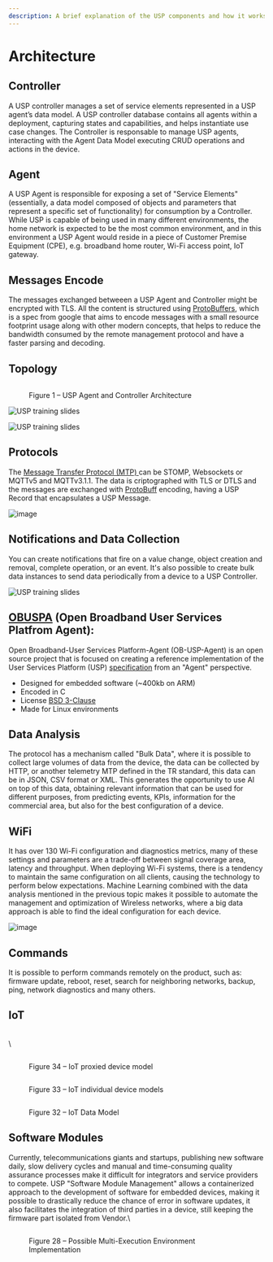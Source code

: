 ```yaml
---
description: A brief explanation of the USP components and how it works.
---
```


# Architecture

## Controller

A USP controller manages a set of service elements represented in a USP agent’s data model. A USP controller database contains all agents within a deployment, capturing states and capabilities, and helps instantiate use case changes. The Controller is responsable to manage USP agents, interacting with the Agent Data Model executing CRUD operations and actions in the device.

## Agent

A USP Agent is responsible for exposing a set of "Service Elements" (essentially, a data model composed of objects and parameters that represent a specific set of functionality) for consumption by a Controller. While USP is capable of being used in many different environments, the home network is expected to be the most common environment, and in this environment a USP Agent would reside in a piece of Customer Premise Equipment (CPE), e.g. broadband home router, Wi-Fi access point, IoT gateway.

## Messages Encode

The messages exchanged betweeen a USP Agent and Controller might be encrypted with TLS. All the content is structured using [ProtoBuffers](https://protobuf.dev/), which is a spec from google that aims to encode messages with a small resource footprint usage along with other modern concepts, that helps to reduce the bandwidth consumed by the remote management protocol and have a faster parsing and decoding.

## Topology

<figure><img src="https://usp.technology/specification/architecture/usp_architecture.png" alt=""><figcaption><p>Figure 1 – USP Agent and Controller Architecture</p></figcaption></figure>

![USP training slides](https://github.com/leandrofars/oktopus/assets/83298718/b1d5a0c7-4567-464c-bc9b-1956ef5c5f3b)

![USP training slides](https://github.com/leandrofars/oktopus/assets/83298718/7b46dc1f-5eb2-4a1b-8e77-376b0836948a)

## Protocols

The [Message Transfer Protocol (MTP) ](mtps/)can be STOMP, Websockets or MQTTv5 and MQTTv3.1.1. The data is criptographed with TLS or DTLS and the messages are exchanged with [ProtoBuff](https://protobuf.dev/) encoding, having a USP Record that encapsulates a USP Message.

![image](https://github.com/leandrofars/oktopus/assets/83298718/9b789f0b-cb0c-4cec-8b8e-767ba21bffae)

## Notifications and Data Collection

You can create notifications that fire on a value change, object creation and removal, complete operation, or an event. It's also possible to create bulk data instances to send data periodically from a device to a USP Controller.

![USP training slides](https://github.com/leandrofars/oktopus/assets/83298718/184899a3-52e7-491a-8ee7-7b442fe50719)

## [OBUSPA](https://github.com/BroadbandForum/obuspa) **(Open Broadband User Services Platfrom Agent):**

Open Broadband-User Services Platform-Agent (OB-USP-Agent) is an open source project that is focused on creating a reference implementation of the User Services Platform (USP) [specification](https://usp.technology/) from an "Agent" perspective.

* Designed for embedded software (\~400kb on ARM)
* Encoded in C
* License [BSD 3-Clause](https://opensource.org/license/bsd-3-clause/)
* Made for Linux environments

## Data Analysis

The protocol has a mechanism called "Bulk Data", where it is possible to collect large volumes of data from the device, the data can be collected by HTTP, or another telemetry MTP defined in the TR standard, this data can be in JSON, CSV format or XML. This generates the opportunity to use AI on top of this data, obtaining relevant information that can be used for different purposes, from predicting events, KPIs, information for the commercial area, but also for the best configuration of a device.

## WiFi

It has over 130 Wi-Fi configuration and diagnostics metrics, many of these settings and parameters are a trade-off between signal coverage area, latency and throughput. When deploying Wi-Fi systems, there is a tendency to maintain the same configuration on all clients, causing the technology to perform below expectations. Machine Learning combined with the data analysis mentioned in the previous topic makes it possible to automate the management and optimization of Wireless networks, where a big data approach is able to find the ideal configuration for each device.

![image](https://github.com/leandrofars/oktopus/assets/83298718/3d6fe3e8-3ca2-460b-9583-da89b42753f8)

## Commands

It is possible to perform commands remotely on the product, such as: firmware update, reboot, reset, search for neighboring networks, backup, ping, network diagnostics and many others.

## IoT

\
\


<figure><img src="https://github.com/leandrofars/oktopus/assets/83298718/73e2e360-d53e-494e-9a50-60c83dae75df" alt=""><figcaption><p>Figure 34 – IoT proxied device model</p></figcaption></figure>

<figure><img src="https://github.com/leandrofars/oktopus/assets/83298718/91a87f43-3de7-42bd-a689-a4e14eecf5c0" alt=""><figcaption><p>Figure 33 – IoT individual device models</p></figcaption></figure>

<figure><img src="https://github.com/leandrofars/oktopus/assets/83298718/a2a12d9d-05a0-428b-ba3f-1ad83c876301" alt=""><figcaption><p>Figure 32 – IoT Data Model</p></figcaption></figure>

## Software Modules

Currently, telecommunications giants and startups, publishing new software daily, slow delivery cycles and manual and time-consuming quality assurance processes make it difficult for integrators and service providers to compete. USP "Software Module Management" allows a containerized approach to the development of software for embedded devices, making it possible to drastically reduce the chance of error in software updates, it also facilitates the integration of third parties in a device, still keeping the firmware part isolated from Vendor.\


<figure><img src="https://github.com/leandrofars/oktopus/assets/83298718/64664b0e-81cd-4a29-bbc5-b4186a04dfa2" alt=""><figcaption><p>Figure 28 – Possible Multi-Execution Environment Implementation</p></figcaption></figure>

